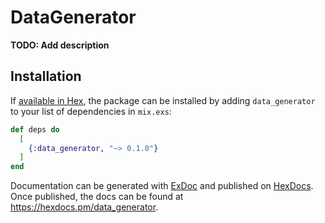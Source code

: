 # DataGenerator

**TODO: Add description**

## Installation

If [available in Hex](https://hex.pm/docs/publish), the package can be installed
by adding `data_generator` to your list of dependencies in `mix.exs`:

```elixir
def deps do
  [
    {:data_generator, "~> 0.1.0"}
  ]
end
```

Documentation can be generated with [ExDoc](https://github.com/elixir-lang/ex_doc)
and published on [HexDocs](https://hexdocs.pm). Once published, the docs can
be found at <https://hexdocs.pm/data_generator>.

